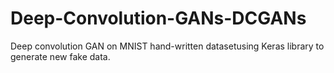 # Deep-Convolution-GANs-DCGANs
Deep convolution GAN on MNIST hand-written datasetusing Keras library to generate new fake data.

